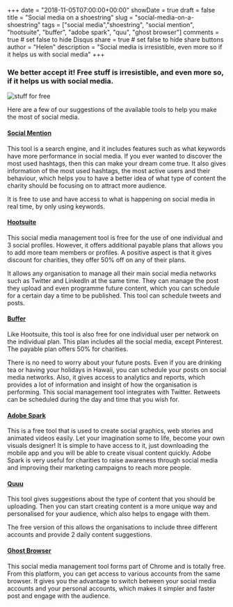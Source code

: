+++
date = "2018-11-05T07:00:00+00:00"
showDate = true
draft = false
title = "Social media on a shoestring"
slug = "social-media-on-a-shoestring"
tags = ["social media","shoestring", "social mention", "hootsuite", "buffer", "adobe spark", "quu", "ghost browser"]
comments = true	# set false to hide Disqus
share = true	# set false to hide share buttons
author = "Helen"
description = "Social media is irresistible, even more so if it helps us with social media"
+++

### We better accept it! Free stuff is irresistible, and even more so, if it helps us with social media.

![stuff for free](../../media/stuff-for-free.png "stuff for free")    

Here are a few of our suggestions of the available tools to help you make the most of social media.

#### [Social Mention](http://socialmention.com/)

This tool is a search engine, and it includes features such as what keywords have more performance in social media. If you ever wanted to discover the most used hashtags, then this can make your dream come true. It also gives information of the most used hashtags, the most active users and their behaviour, which helps you to have a better idea of what type of content the charity should be focusing on to attract more audience.

It is free to use and have access to what is happening on social media in real time, by only using keywords.

#### [Hootsuite](https://hootsuite.com/)

This social media management tool is free for the use of one individual and 3 social profiles. However, it offers additional payable plans that allows you to add more team members or profiles. A positive aspect is that it gives discount for charities, they offer 50% off on any of their plans.

It allows any organisation to manage all their main social media networks such as Twitter and LinkedIn at the same time. They can manage the post they upload and even programme future content, which you can schedule for a certain day a time to be published. This tool can schedule tweets and posts.

#### [Buffer](https://buffer.com/)

Like Hootsuite, this tool is also free for one individual user per network on the individual plan. This plan includes all the social media, except Pinterest. The payable plan offers 50% for charities.

There is no need to worry about your future posts. Even if you are drinking tea or having your holidays in Hawaii, you can schedule your posts on social media networks. Also, it gives access to analytics and reports, which provides a lot of information and insight of how the organisation is performing. This social management tool integrates with Twitter. Retweets can be scheduled during the day and time that you wish for.

#### [Adobe Spark](https://www.adobe.com/uk/products/spark.html)

This is a free tool that is used to create social graphics, web stories and animated videos easily. Let your imagination some to life, become your own visuals designer! It is simple to have access to it, just downloading the mobile app and you will be able to create visual content quickly. Adobe Spark is very useful for charities to raise awareness through social media and improving their marketing campaigns to reach more people.

#### [Quuu](https://www.quuu.co/)

This tool gives suggestions about the type of content that you should be uploading. Then you can start creating content is a more unique way and personalised for your audience, which also helps to engage with them.

The free version of this allows the organisations to include three different accounts and provide 2 daily content suggestions.

#### [Ghost Browser](https://ghostbrowser.com/)

This social media management tool forms part of Chrome and is totally free. From this platform, you can get access to various accounts from the same browser.  It gives you the advantage to switch between your social media accounts and your personal accounts, which makes it simpler and faster post and engage with the audience.
